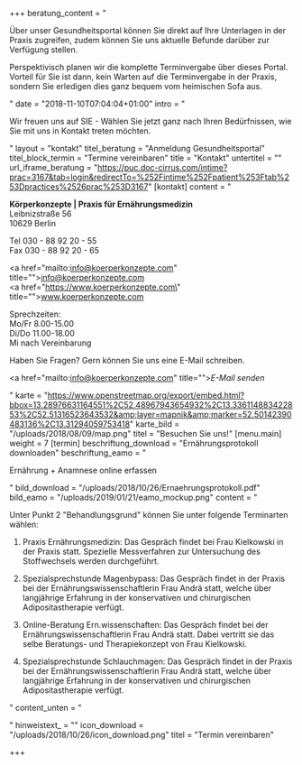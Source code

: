+++
beratung_content = "<p>Über unser Gesundheitsportal können Sie direkt auf Ihre Unterlagen in der Praxis zugreifen, zudem können Sie uns aktuelle Befunde darüber zur Verfügung stellen.</p><p>Perspektivisch planen wir die komplette Terminvergabe über dieses Portal. Vorteil für Sie ist dann, kein Warten auf die Terminvergabe in der Praxis, sondern Sie erledigen dies ganz bequem vom heimischen Sofa aus.</p>"
date = "2018-11-10T07:04:04+01:00"
intro = "<p>Wir freuen uns auf SIE - Wählen Sie jetzt ganz nach Ihren Bedürfnissen, wie Sie mit uns in Kontakt treten möchten.</p>"
layout = "kontakt"
titel_beratung = "Anmeldung Gesundheitsportal"
titel_block_termin = "Termine vereinbaren"
title = "Kontakt"
untertitel = ""
url_iframe_beratung = "https://puc.doc-cirrus.com/intime?prac=3167&tab=login&redirectTo=%252Fintime%252Fpatient%253Ftab%253Dpractices%2526prac%253D3167"
[kontakt]
content = "<p><strong>Körperkonzepte | Praxis für Ernährungsmedizin<br></strong>Leibnizstraße 56<br>10629 Berlin</p><p>Tel 030 - 88 92 20 - 55<br>Fax 030 - 88 92 20 - 65</p><p><a href=\"mailto:info@koerperkonzepte.com\" title=\"\">info@koerperkonzepte.com</a><br><a href=\"https://www.koerperkonzepte.com\" title=\"\">www.koerperkonzepte.com</a></p><p>Sprechzeiten:<br>Mo/Fr 8.00-15.00<br>Di/Do 11.00-18.00<br>Mi nach Vereinbarung</p><p>Haben Sie Fragen? Gern können Sie uns eine E-Mail schreiben.</p><p><a href=\"mailto:info@koerperkonzepte.com\" title=\"\"><em>E-Mail senden</em></a></p>"
karte = "https://www.openstreetmap.org/export/embed.html?bbox=13.28976631164551%2C52.48967943654932%2C13.336114883422853%2C52.51316523643532&amp;layer=mapnik&amp;marker=52.50142390483136%2C13.31294059753418"
karte_bild = "/uploads/2018/08/09/map.png"
titel = "Besuchen Sie uns!"
[menu.main]
weight = 7
[termin]
beschriftung_download = "Ernährungsprotokoll downloaden"
beschriftung_eamo = "<p>Ernährung + Anamnese online erfassen</p>"
bild_download = "/uploads/2018/10/26/Ernaehrungsprotokoll.pdf"
bild_eamo = "/uploads/2019/01/21/eamo_mockup.png"
content = "<p>Unter Punkt 2 \"Behandlungsgrund\" können Sie unter folgende Terminarten wählen:</p><ol><li><p>Praxis Ernährungsmedizin: Das Gespräch findet bei Frau Kielkowski in der Praxis statt. Spezielle Messverfahren zur Untersuchung des Stoffwechsels werden durchgeführt.</p></li><li><p>Spezialsprechstunde Magenbypass: Das Gespräch findet in der Praxis bei der Ernährungswissenschaftlerin Frau Andrä statt, welche über langjährige Erfahrung in der konservativen und chirurgischen Adipositastherapie verfügt.</p></li><li><p>Online-Beratung Ern.wissenschaften: Das Gespräch findet bei der Ernährungswissenschaftlerin Frau Andrä statt. Dabei vertritt sie das selbe Beratungs- und Therapiekonzept von Frau Kielkowski.</p></li><li><p>Spezialsprechstunde Schlauchmagen: Das Gespräch findet in der Praxis bei der Ernährungswissenschaftlerin Frau Andrä statt, welche über langjährige Erfahrung in der konservativen und chirurgischen Adipositastherapie verfügt.</p></li></ol>"
content_unten = "<p></p>"
hinweistext_ = ""
icon_download = "/uploads/2018/10/26/icon_download.png"
titel = "Termin vereinbaren"

+++
